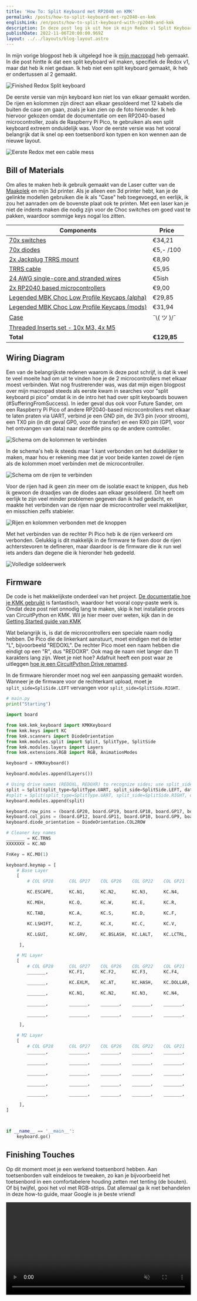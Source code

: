 ```yaml
---
title: 'How To: Split Keyboard met RP2040 en KMK'
permalink: /posts/how-to-split-keyboard-met-rp2040-en-kmk
englishLink: /en/posts/how-to-split-keyboard-with-rp2040-and-kmk
description: In deze post leg ik uit hoe ik mijn Redox v1 Split Keyboard heb gemaakt op basis van een RP2040-based microcontroller, de Raspberry Pi Pico, met KMK als firmware.
publishDate: 2022-11-06T20:00:00.969Z
layout: ../../layouts/blog-layout.astro
---
```


In mijn vorige blogpost heb ik uitgelegd hoe ik [mijn macropad](/posts/3d-printed-hand-wired-macro-pad-met-raspberry-pi-pico-kmk-circuitpython) heb gemaakt. In die post hintte ik dat een split keyboard wil maken, specifiek de Redox v1, maar dat heb ik niet gedaan. Ik heb niet een split keyboard gemaakt, ik heb er ondertussen al 2 gemaakt.

![Finished Redox Split keyboard](https://res.cloudinary.com/sandergnl/image/upload/c_scale,f_auto,q_auto,w_1024/v1667748697/Redox%20Finished.jpg)

De eerste versie van mijn keyboard kon niet los van elkaar gemaakt worden. De rijen en kolommen zijn direct aan elkaar gesoldeerd met 12 kabels die buiten de case om gaan, zoals je kan zien op de foto hieronder. Ik heb hiervoor gekozen omdat de documentatie om een RP2040-based microcontroller, zoals de Raspberry Pi Pico, te gebruiken als een split keyboard extreem onduidelijk was. Voor de eerste versie was het vooral belangrijk dat ik snel op een toetsenbord kon typen en kon wennen aan de nieuwe layout.

![Eerste Redox met een cable mess](https://res.cloudinary.com/sandergnl/image/upload/c_scale,f_auto,q_auto,w_1024/v1667750007/My%20Redox%20v1.jpg)

## Bill of Materials

Om alles te maken heb ik gebruik gemaakt van de Laser cutter van de [Maakplek](https://www.maakplek.nl/) en mijn 3d printer. Als je alleen een 3d printer hebt, kan je de gelinkte modellen gebruiken die ik als "Case" heb toegevoegd, en eerlijk, ik zou het aanraden om de bovenste plaat ook te printen. Met een laser kan je niet de indents maken die nodig zijn voor de Choc switches om goed vast te pakken, waardoor sommige keys nogal los zitten.

| Components                                                                                                                        | Price              |
| --------------------------------------------------------------------------------------------------------------------------------- | ------------------ |
| [70x switches](https://splitkb.com/products/kailh-low-profile-choc-switches?variant=39459382394957)                               | €34,21             |
| [70x diodes](https://www.okaphone.com/artikel.asp?id=448925)                                                                      | €5,- /100          |
| [2x Jackplug TRRS mount](https://www.okaphone.com/artikel.asp?id=492879)                                                          | €8,90              |
| [TRRS cable](https://splitkb.com/products/coiled-angled-trrs-cable)                                                               | €5,95              |
| [24 AWG single-core and stranded wires](https://www.okaphone.com/artikel.asp?id=476323)                                           | €5ish              |
| [2x RP2040 based microcontrollers](https://www.kiwi-electronics.com/nl/raspberry-pi-pico-10494)                                   | €9,00              |
| [Legended MBK Choc Low Profile Keycaps (alpha)](https://splitkb.com/products/mbk-choc-low-profile-keycaps?variant=33283834937421) | €29,85             |
| [Legended MBK Choc Low Profile Keycaps (mods)](https://splitkb.com/products/mbk-choc-low-profile-keycaps?variant=33283835068493)  | €31,94             |
| [Case](https://www.thingiverse.com/thing:4634895)                                                                                 | ¯⁠\⁠⁠(⁠ ツ ⁠)⁠⁠/⁠¯ |
| [Threaded Inserts set - 10x M3, 4x M5](https://www.amazon.nl/CNC-Kitchen-original-threaded-inserts/dp/B09CL4KY59/)                |                    |
| **Total**                                                                                                                         | **€129,85**        |

## Wiring Diagram

Een van de belangrijkste redenen waarom ik deze post schrijf, is dat ik veel te veel moeite had om uit te vinden hoe je de 2 microcontrollers met elkaar moest verbinden. Wat nog frustrerender was, was dat mijn eigen blogpost over mijn macropad steeds als eerste kwam in searches voor "split keyboard pi pico" omdat ik in de intro het had over split keyboards bouwen (#SufferingFromSuccess). In ieder geval dus ook voor Future Sander, om een Raspberry Pi Pico of andere RP2040-based microcontrollers met elkaar te laten praten via UART, verbind je een GND pin, de 3V3 pin (voor stroom), een TX0 pin (in dit geval GP0, voor de transfer) en een RX0 pin (GP1, voor het ontvangen van data) naar dezelfde pins op de andere controller.

![Schema om de kolommen te verbinden](/assets/images/column-schematics.svg)

In de schema's heb ik steeds maar 1 kant verbonden om het duidelijker te maken, maar hou er rekening mee dat je voor beide kanten zowel de rijen als de kolommen moet verbinden met de microcontroller.

![Schema om de rijen te verbinden](/assets/images/row-schematics.svg)

Voor de rijen had ik geen zin meer om de isolatie exact te knippen, dus heb ik gewoon de draadjes van de diodes aan elkaar gesoldeerd. Dit heeft om eerlijk te zijn veel minder problemen gegeven dan ik had gedacht, en maakte het verbinden van de rijen naar de microcontroller veel makkelijker, en misschien zelfs stabieler.

![Rijen en kolommen verbonden met de knoppen](https://res.cloudinary.com/sandergnl/image/upload/c_scale,f_auto,q_auto,w_1024/v1667748666/Handwire%20Columns%20and%20Rows.jpg)

Met het verbinden van de rechter Pi Pico heb ik de rijen verkeerd om verbonden. Gelukkig is dit makkelijk in de firmware te fixen door de rijen achterstevoren te defineren, maar daardoor is de firmware die ik run wel iets anders dan degene die ik hieronder heb gedeeld.

![Volledige soldeerwerk](https://res.cloudinary.com/sandergnl/image/upload/c_scale,f_auto,q_auto,w_1024/v1667748696/Redox%20Backside.jpg)

## Firmware

De code is het makkelijkste onderdeel van het project. [De documentatie hoe je KMK gebruikt](https://github.com/KMKfw/kmk_firmware/tree/master/docs/en) is fantastisch, waardoor het vooral copy-paste werk is. Omdat deze post niet onnodig lang te maken, skip ik het installatie proces van CircuitPython en KMK. Wil je hier meer over weten, kijk dan in de [Getting Started guide van KMK](https://github.com/KMKfw/kmk_firmware/blob/master/docs/en/Getting_Started.md)

Wat belangrijk is, is dat de microcontrollers een speciale naam nodig hebben. De Pico die de linkerkant aanstuurt, moet eindigen met de letter "L", bijvoorbeeld "REDOXL". De rechter Pico moet een naam hebben die eindigt op een "R", dus "REDOXR". Ook mag de naam niet langer dan 11 karakters lang zijn. Weet je niet hoe? Adafruit heeft een post waar ze uitleggen [hoe je een CircuitPython Drive renamed](https://learn.adafruit.com/welcome-to-circuitpython/renaming-circuitpy).

In de firmware hieronder moet nog wel een aanpassing gemaakt worden. Wanneer je de firmware voor de rechterkant upload, moet je `split_side=SpliSide.LEFT` vervangen voor `split_side=SplitSide.RIGHT`.

```python
# main.py
print("Starting")

import board

from kmk.kmk_keyboard import KMKKeyboard
from kmk.keys import KC
from kmk.scanners import DiodeOrientation
from kmk.modules.split import Split, SplitType, SplitSide
from kmk.modules.layers import Layers
from kmk.extensions.RGB import RGB, AnimationModes

keyboard = KMKKeyboard()

keyboard.modules.append(Layers())

# Using drive names (REDOXL, REDOXR) to recognize sides; use split_side arg if you're not doing it
split = Split(split_type=SplitType.UART, split_side=SplitSide.LEFT, data_pin=board.GP0, data_pin2=board.GP1, use_pio=True, uart_flip = True)
#split = Split(split_type=SplitType.UART, split_side=SplitSide.RIGHT, data_pin=board.GP0, data_pin2=board.GP1, use_pio=True, uart_flip = True)
keyboard.modules.append(split)

keyboard.row_pins = (board.GP20, board.GP19, board.GP18, board.GP17, board.GP16)
keyboard.col_pins = (board.GP12, board.GP11, board.GP10, board.GP9, board.GP8, board.GP7, board.GP6)
keyboard.diode_orientation = DiodeOrientation.COL2ROW

# Cleaner key names
_______ = KC.TRNS
XXXXXXX = KC.NO

FnKey = KC.MO(1)

keyboard.keymap = [
    # Base Layer
    [
        # COL GP28		COL GP27	COL GP26	COL GP22	COL GP21	COL GP20	COL GP19	<>	COL GP18		COL GP17	COL GP16	COL GP14	COL GP13	COL GP12	COL GP11

        KC.ESCAPE,		KC.N1,		KC.N2,		KC.N3,		KC.N4,		KC.N5,		KC.EQUAL, 		KC.MO(1),		KC.N6,		KC.N7,		KC.N8,		KC.N9,		KC.N0,		KC.MO(2),\

        KC.MEH,			KC.Q,		KC.W,		KC.E,		KC.R,		KC.T,		KC.LBRACKET, 	KC.RBRACKET,	KC.Y,		KC.U,		KC.I,		KC.O,		KC.P,		KC.MINUS,\

        KC.TAB,			KC.A,		KC.S,		KC.D,		KC.F,		KC.G,		XXXXXXX, 		XXXXXXX,		KC.H,		KC.J,		KC.K,		KC.L,		KC.SCOLON,	KC.QUOTE,\

        KC.LSHIFT,		KC.Z,		KC.X,		KC.C,		KC.V,		KC.B,		KC.LALT, 		KC.MO(2),		KC.N,		KC.M,		KC.COMMA,	KC.DOT,		KC.SLASH,	KC.RSHIFT,\

        KC.LGUI,		KC.GRV,		KC.BSLASH,	KC.LALT,	KC.LCTRL,	KC.SPACE,	KC.MO(1),	 	KC.ENTER,		KC.BSPACE,	KC.MO(2),	KC.LEFT,	KC.RIGHT,	KC.UP,		KC.DOWN,\

     ],

    # M1 Layer
    [
        # COL GP28		COL GP27	COL GP26	COL GP22	COL GP21	COL GP20	COL GP19	<>	COL GP18		COL GP17	COL GP16			COL GP15	COL GP14			COL GP13	COL GP12
        _______,		KC.F1,		KC.F2,		KC.F3,		KC.F4,		KC.F5,		KC.F6,			_______,		KC.F7,		KC.F8,				KC.F9,		KC.F10,				KC.F11,		KC.F12, \

        _______,		KC.EXLM,	KC.AT,		KC.HASH,	KC.DOLLAR,	KC.PERCENT,	_______, 		_______,		_______,	KC.LALT(KC.LEFT),	KC.UP,		KC.LALT(KC.RIGHT),	_______,	_______, \

        _______,		KC.N1,		KC.N2,		KC.N3,		KC.N4,		KC.N5,		XXXXXXX, 		XXXXXXX,		_______,	KC.LEFT,			KC.DOWN,	KC.RIGHT,			_______,	_______, \

        _______,		_______,	_______,	_______,	_______,	_______,	_______,    	_______,    	_______,	_______,			_______,    _______,			_______,	_______, \

        _______,		_______,	_______,	_______,	_______,    _______,    _______,	 	_______,		_______,    _______,    		_______,    _______,    		_______,	_______, \

     ],

    # M2 Layer
    [
        # COL GP28		COL GP27	COL GP26	COL GP22	COL GP21	COL GP20	COL GP19	<>	COL GP18		COL GP17	COL GP16	COL GP15	COL GP14	COL GP13	COL GP12
        _______,		_______,	_______,	_______,	_______,	_______,	_______, 		_______,		_______,	_______,	_______,	_______,	_______,	_______, \

        _______,		_______,	_______,	_______,	_______,	_______,	_______, 		_______,		KC.CIRC,	KC.AMPR,	KC.ASTR,	KC.LPRN,	KC.RPRN,	_______, \

        _______,		_______,	_______,	_______,	_______,	_______,	XXXXXXX, 		XXXXXXX,		KC.N6,		KC.N7,		KC.N8,		KC.N9,		KC.N0,		_______, \

        _______,		_______,	_______,	_______,	_______,	_______,	_______,    	_______,    	_______,	_______,	_______,    _______,	_______,	_______, \

        _______,		_______,	_______,	_______,	_______,    _______,    _______,	 	_______,		_______,    _______,    _______,    _______,    _______,	_______, \

     ],
]



if __name__ == '__main__':
    keyboard.go()
```

## Finishing Touches

Op dit moment moet je een werkend toetsenbord hebben. Aan toetsenborden valt eindeloos te tweaken, zo kan je bijvoorbeeld het toetsenbord in een comfortabelere houding zetten met tenting (de bouten). Of bij twijfel, gooi het vol met RGB-strips. Dat allemaal ga ik niet behandelen in deze how-to guide, maar Google is je beste vriend!

<video width="100%" controls muted>
  <source src="https://res.cloudinary.com/sandergnl/video/upload/v1668207101/Final%20Keyboard.mp4" type="video/mp4">
</video>
